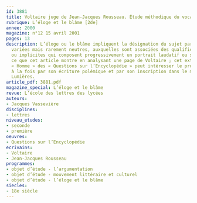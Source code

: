 ```yaml
---
id: 3881
title: Voltaire juge de Jean-Jacques Rousseau. Étude méthodique du vocabulaire
rubrique: L’éloge et le blâme [2de]
annee: 2000
magazine: n°12 15 avril 2001
pages: 13
description: L’éloge ou le blâme impliquent la désignation du sujet par des expressions
  variées mais rarement neutres, auxquelles sont associées des qualifications explicites
  ou implicites qui composent progressivement un portrait laudatif ou satirique. C’est
  ce que cet article montre en analysant une page de Voltaire ; cet extrait de l’article
  « Homme » des « Questions sur l’Encyclopédie » peut intéresser le programme de première
  à la fois par son écriture polémique et par son inscription dans le mouvement des
  Lumières.
article_pdf: 3881.pdf
magazine_special: L’éloge et le blâme
revue: L’école des lettres des lycées
auteurs:
- Jacques Vassevière
disciplines:
- lettres
niveau_etudes:
- seconde
- première
oeuvres:
- Questions sur l’Encyclopédie
ecrivains:
- Voltaire
- Jean-Jacques Rousseau
programmes:
- objet d’étude - l’argumentation
- objet d’étude - mouvement littéraire et culturel
- objet d’étude - l’éloge et le blâme
siecles:
- 18e siècle
---
```

